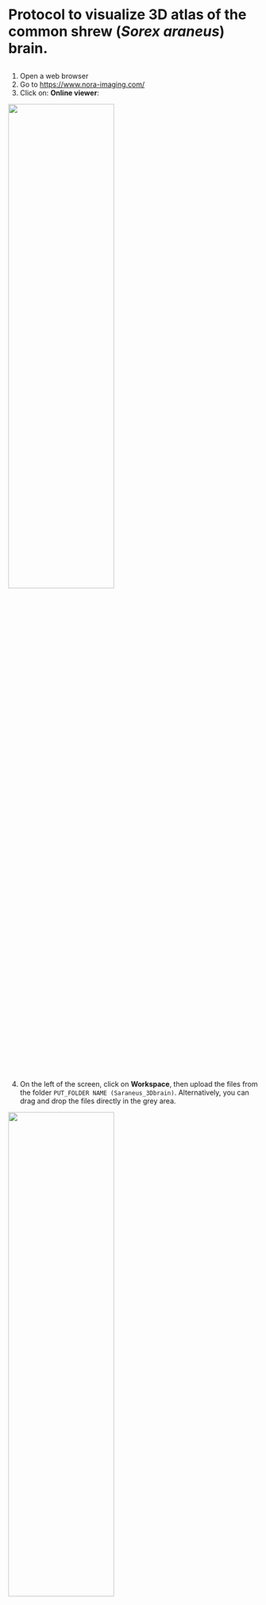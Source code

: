 # Protocol to visualize 3D atlas of the common shrew (*Sorex araneus*) brain.  
## 
1. Open a web browser  
2. Go to https://www.nora-imaging.com/  
3. Click on: **Online viewer**:  
<html>
<img src="https://user-images.githubusercontent.com/111133332/201051766-e75382ea-7b76-4193-881d-4ceea29b7571.png" width=65% height=50%>
</html>  
  
4. On the left of the screen, click on **Workspace**, then upload the files from the folder ``PUT_FOLDER NAME (Saraneus_3Dbrain)``.   Alternatively, you can drag and drop the files directly in the grey area.  
<html>
<img src="https://user-images.githubusercontent.com/111133332/201051392-13bf7b97-2bc5-4419-b9f7-b9b54b7ecf67.png" width=65% height=50%>
</html>  
  
5. Once the files are uploaded, you can drop them on the right part of the screen to visualize them: select from the list ``postmortem_rare.nii.gz``, drag it and drop it to ``drop as orthoview``  
<img src="https://user-images.githubusercontent.com/111133332/201112329-1197d875-286e-4831-9ae2-f5abb26c499b.png" width=65% height=50%>  
  
6. You should now have the orthogonal projection of the common shrew brain. You can navigate thought the slices from each quadrant by scrolling with the mouse wheel, or by clicking the two arrows and then selecting the slice. Note that the motion on one quadrant will automatically set the corrected position in the other quadrants.  <html>
<img src="https://user-images.githubusercontent.com/111133332/201111086-e4a01c5d-a115-4794-9fc3-3cc2b2b5128c.png">
</html>  
7. Now you can add the different brain regions on top of the scans. From the workspace, select one region of interest and drag it to one of the quadrant, then drop it on ``drop as orthoview``.  

8. All the different regions can be added as overlay:     
<img src="https://user-images.githubusercontent.com/111133332/204235159-a05e86dc-6ec9-418b-9513-f515592e5a15.png" width=75% height=60%>

